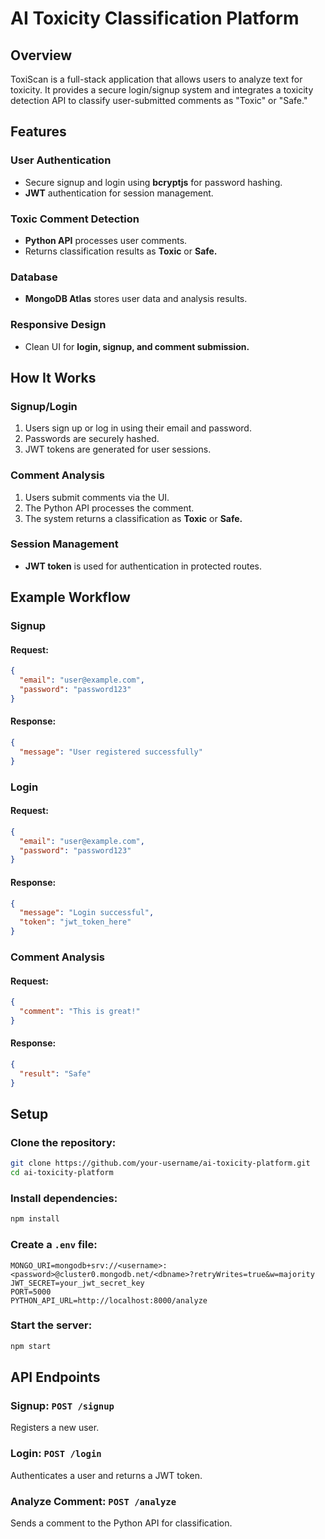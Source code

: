 # AI Toxicity Classification Platform

## Overview
ToxiScan is a full-stack application that allows users to analyze text for toxicity. It provides a secure login/signup system and integrates a toxicity detection API to classify user-submitted comments as "Toxic" or "Safe."

## Features
### User Authentication
- Secure signup and login using **bcryptjs** for password hashing.
- **JWT** authentication for session management.

### Toxic Comment Detection
- **Python API** processes user comments.
- Returns classification results as **Toxic** or **Safe.**

### Database
- **MongoDB Atlas** stores user data and analysis results.

### Responsive Design
- Clean UI for **login, signup, and comment submission.**

## How It Works
### Signup/Login
1. Users sign up or log in using their email and password.
2. Passwords are securely hashed.
3. JWT tokens are generated for user sessions.

### Comment Analysis
1. Users submit comments via the UI.
2. The Python API processes the comment.
3. The system returns a classification as **Toxic** or **Safe.**

### Session Management
- **JWT token** is used for authentication in protected routes.

## Example Workflow
### Signup
#### Request:
```json
{
  "email": "user@example.com",
  "password": "password123"
}
```
#### Response:
```json
{
  "message": "User registered successfully"
}
```

### Login
#### Request:
```json
{
  "email": "user@example.com",
  "password": "password123"
}
```
#### Response:
```json
{
  "message": "Login successful",
  "token": "jwt_token_here"
}
```

### Comment Analysis
#### Request:
```json
{
  "comment": "This is great!"
}
```
#### Response:
```json
{
  "result": "Safe"
}
```

## Setup
### Clone the repository:
```bash
git clone https://github.com/your-username/ai-toxicity-platform.git
cd ai-toxicity-platform
```
### Install dependencies:
```bash
npm install
```
### Create a `.env` file:
```plaintext
MONGO_URI=mongodb+srv://<username>:<password>@cluster0.mongodb.net/<dbname>?retryWrites=true&w=majority
JWT_SECRET=your_jwt_secret_key
PORT=5000
PYTHON_API_URL=http://localhost:8000/analyze
```
### Start the server:
```bash
npm start
```

## API Endpoints
### Signup: `POST /signup`
Registers a new user.

### Login: `POST /login`
Authenticates a user and returns a JWT token.

### Analyze Comment: `POST /analyze`
Sends a comment to the Python API for classification.

